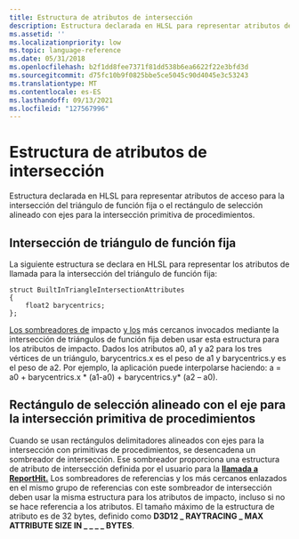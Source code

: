 ```yaml
---
title: Estructura de atributos de intersección
description: Estructura declarada en HLSL para representar atributos de acceso para la intersección del triángulo de función fija o el rectángulo de selección alineado con ejes para la intersección primitiva de procedimientos.
ms.assetid: ''
ms.localizationpriority: low
ms.topic: language-reference
ms.date: 05/31/2018
ms.openlocfilehash: b2f1dd8fee7371f81dd538b6ea6622f22e3bfd3d
ms.sourcegitcommit: d75fc10b9f0825bbe5ce5045c90d4045e3c53243
ms.translationtype: MT
ms.contentlocale: es-ES
ms.lasthandoff: 09/13/2021
ms.locfileid: "127567996"
---
```

# <a name="intersection-attributes-structure"></a>Estructura de atributos de intersección 

Estructura declarada en HLSL para representar atributos de acceso para la intersección del triángulo de función fija o el rectángulo de selección alineado con ejes para la intersección primitiva de procedimientos.

## <a name="fixed-function-triangle-intersection"></a>Intersección de triángulo de función fija

La siguiente estructura se declara en HLSL para representar los atributos de llamada para la intersección del triángulo de función fija:


```
struct BuiltInTriangleIntersectionAttributes
{
    float2 barycentrics;
};
```

[Los sombreadores de](any-hit-shader.md) impacto [y los](closest-hit-shader.md) más cercanos invocados mediante la intersección de triángulos de función fija deben usar esta estructura para los atributos de impacto. Dados los atributos a0, a1 y a2 para los tres vértices de un triángulo, barycentrics.x es el peso de a1 y barycentrics.y es el peso de a2.  Por ejemplo, la aplicación puede interpolarse haciendo: a = a0 + barycentrics.x * (a1-a0) + barycentrics.y* (a2 – a0).

## <a name="axis-aligned-bounding-box-for-procedural-primitive-intersection"></a>Rectángulo de selección alineado con el eje para la intersección primitiva de procedimientos

Cuando se usan rectángulos delimitadores alineados con ejes para la intersección con primitivas de procedimientos, se desencadena un sombreador de intersección.  Ese sombreador proporciona una estructura de atributo de intersección definida por el usuario para la [**llamada a ReportHit.**](reporthit-function.md)  Los sombreadores de referencias y los más cercanos enlazados en el mismo grupo de referencias con este sombreador de intersección deben usar la misma estructura para los atributos de impacto, incluso si no se hace referencia a los atributos.  El tamaño máximo de la estructura de atributo es de 32 bytes, definido como **D3D12 \_ RAYTRACING \_ MAX ATTRIBUTE SIZE IN \_ \_ \_ \_ BYTES**.


